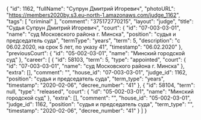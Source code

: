 {
    "id": 1162,
    "fullName": "Супрун Дмитрий Игоревич",
    "photoURL": "https://members2020by.s3.eu-north-1.amazonaws.com/judge_1162",
    "tags": [
        "criminal"
    ],
    "comment": "375172770215",
    "layout": "judge",
    "title": "Судья Супрун Дмитрий Игоревич",
    "court": {
        "id": "07-003-03-01",
        "name": "суд Московского района г. Минска",
        "position": "судья и председатель суда",
        "termType": "years",
        "term": 5,
        "description": "c 06.02.2020, на срок 5 лет, по указу 41",
        "timestamp": "06.02.2020"
    },
    "previousCourt": {
        "id": "05-002-03-01",
        "name": "Минский городской суд"
    },
    "career": [
        {
            "id": 58103,
            "term": 5,
            "type": "appointed",
            "court": {
                "id": "07-003-03-01",
                "name": "суд Московского района г. Минска"
            },
            "extra": [],
            "comment": "",
            "house_id": "07-003-03-01",
            "judge_id": 1162,
            "position": "судья и председатель суда",
            "term_type": "years",
            "timestamp": "2020-02-06",
            "decree_number": "41"
        },
        {
            "id": 58104,
            "term": null,
            "type": "released",
            "court": {
                "id": "05-002-03-01",
                "name": "Минский городской суд"
            },
            "extra": [],
            "comment": "",
            "house_id": "05-002-03-01",
            "judge_id": 1162,
            "position": "судья и председатель суда",
            "term_type": "",
            "timestamp": "2020-02-06",
            "decree_number": "41"
        }
    ]
}